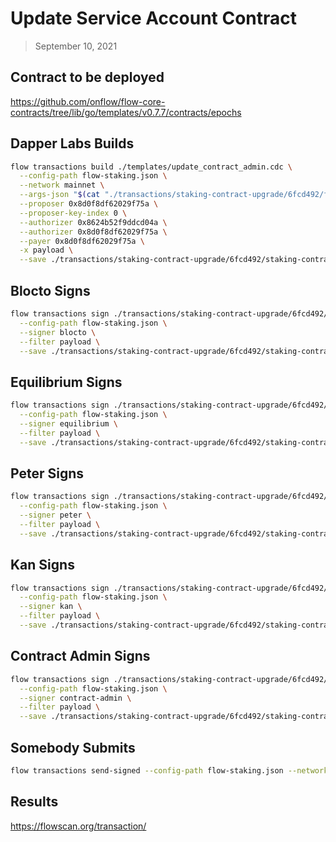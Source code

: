 # Update Service Account Contract

> September 10, 2021

## Contract to be deployed

https://github.com/onflow/flow-core-contracts/tree/lib/go/templates/v0.7.7/contracts/epochs

## Dapper Labs Builds

```sh
flow transactions build ./templates/update_contract_admin.cdc \
  --config-path flow-staking.json \
  --network mainnet \
  --args-json "$(cat "./transactions/staking-contract-upgrade/6fcd492/flow-id-table-staking-arguments.json")" \
  --proposer 0x8d0f8df62029f75a \
  --proposer-key-index 0 \
  --authorizer 0x8624b52f9ddcd04a \
  --authorizer 0x8d0f8df62029f75a \
  --payer 0x8d0f8df62029f75a \
  -x payload \
  --save ./transactions/staking-contract-upgrade/6fcd492/staking-contract-upgrade-6fcd492-unsigned.rlp
```

## Blocto Signs

```sh
flow transactions sign ./transactions/staking-contract-upgrade/6fcd492/staking-contract-upgrade-6fcd492-unsigned.rlp \
  --config-path flow-staking.json \
  --signer blocto \
  --filter payload \
  --save ./transactions/staking-contract-upgrade/6fcd492/staking-contract-upgrade-6fcd492-sig-1.rlp
```

## Equilibrium Signs

```sh
flow transactions sign ./transactions/staking-contract-upgrade/6fcd492/staking-contract-upgrade-6fcd492-sig-1.rlp \
  --config-path flow-staking.json \
  --signer equilibrium \
  --filter payload \
  --save ./transactions/staking-contract-upgrade/6fcd492/staking-contract-upgrade-6fcd492-sig-2.rlp
```

## Peter Signs

```sh
flow transactions sign ./transactions/staking-contract-upgrade/6fcd492/staking-contract-upgrade-6fcd492-sig-2.rlp \
  --config-path flow-staking.json \
  --signer peter \
  --filter payload \
  --save ./transactions/staking-contract-upgrade/6fcd492/staking-contract-upgrade-6fcd492-sig-3.rlp
```

## Kan Signs

```sh
flow transactions sign ./transactions/staking-contract-upgrade/6fcd492/staking-contract-upgrade-6fcd492-sig-3.rlp \
  --config-path flow-staking.json \
  --signer kan \
  --filter payload \
  --save ./transactions/staking-contract-upgrade/6fcd492/staking-contract-upgrade-6fcd492-sig-4.rlp
```

## Contract Admin Signs

```sh
flow transactions sign ./transactions/staking-contract-upgrade/6fcd492/staking-contract-upgrade-6fcd492-sig-4.rlp \
  --config-path flow-staking.json \
  --signer contract-admin \
  --filter payload \
  --save ./transactions/staking-contract-upgrade/6fcd492/staking-contract-upgrade-6fcd492-sig-complete.rlp
```

## Somebody Submits

```sh
flow transactions send-signed --config-path flow-staking.json --network mainnet ./transactions/staking-contract-upgrade/6fcd492/staking-contract-upgrade-6fcd492-sig-complete.rlp
```

## Results

https://flowscan.org/transaction/
